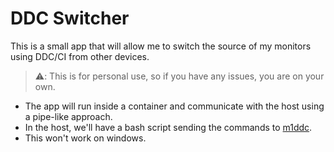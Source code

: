 # DDC Switcher

This is a small app that will allow me to switch the source of my monitors using DDC/CI from other devices.

> ⚠️: This is for personal use, so if you have any issues, you are on your own.

- The app will run inside a container and communicate with the host using a pipe-like approach.
- In the host, we'll have a bash script sending the commands to [m1ddc](https://github.com/waydabber/m1ddc).
- This won't work on windows.
